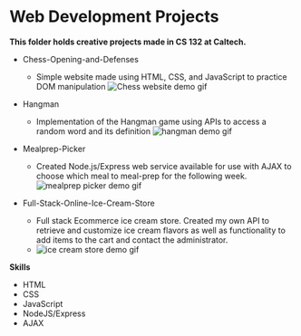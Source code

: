 # Web Development Projects
**This folder holds creative projects made in CS 132 at Caltech.**
- Chess-Opening-and-Defenses
  - Simple website made using HTML, CSS, and JavaScript to practice DOM manipulation
  ![Chess website demo gif](Chess-Openings-Defenses/public/chess_gif.gif)
  
- Hangman
  - Implementation of the Hangman game using APIs to access a random word and its definition
  ![hangman demo gif](Hangman/public/hangman_gif.gif)
 
- Mealprep-Picker
  - Created Node.js/Express web service available for use with AJAX to choose which meal to meal-prep for the following week.
  ![mealprep picker demo gif](Mealprep-Picker/public/meal_prep_picker_gif.gif)
 
- Full-Stack-Online-Ice-Cream-Store
  - Full stack Ecommerce ice cream store. Created my own API to retrieve and customize ice cream flavors as well as functionality to add items to the cart and contact the administrator.
  - ![ice cream store demo gif](Full-Stack-Online-Ice-Cream-Store/public/ice_cream_gif.gif)

**Skills**
- HTML
- CSS
- JavaScript
- NodeJS/Express
- AJAX
